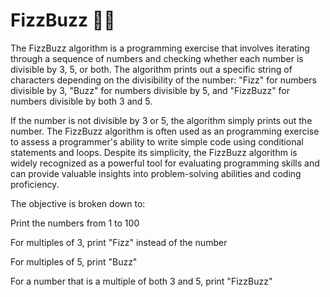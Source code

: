 # FizzBuzz 🥤🐝

The FizzBuzz algorithm is a programming exercise that involves iterating through a sequence of numbers and checking whether each number is divisible by 3, 5, or both. The algorithm prints out a specific string of characters depending on the divisibility of the number: "Fizz" for numbers divisible by 3, "Buzz" for numbers divisible by 5, and "FizzBuzz" for numbers divisible by both 3 and 5.

If the number is not divisible by 3 or 5, the algorithm simply prints out the number. The FizzBuzz algorithm is often used as an programming exercise to assess a programmer's ability to write simple code using conditional statements and loops. Despite its simplicity, the FizzBuzz algorithm is widely recognized as a powerful tool for evaluating programming skills and can provide valuable insights into problem-solving abilities and coding proficiency.

The objective is broken down to:

Print the numbers from 1 to 100

For multiples of 3, print "Fizz" instead of the number

For multiples of 5, print "Buzz"

For a number that is a multiple of both 3 and 5, print "FizzBuzz"
